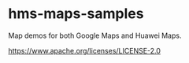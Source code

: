 # hms-maps-samples

Map demos for both Google Maps and Huawei Maps.

https://www.apache.org/licenses/LICENSE-2.0
